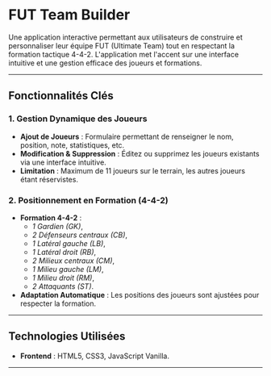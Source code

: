 # FUT Team Builder

Une application interactive permettant aux utilisateurs de construire et personnaliser leur équipe FUT (Ultimate Team) tout en respectant la formation tactique 4-4-2. L'application met l'accent sur une interface intuitive et une gestion efficace des joueurs et formations.

---

## Fonctionnalités Clés

### 1. **Gestion Dynamique des Joueurs**
- **Ajout de Joueurs** : Formulaire permettant de renseigner le nom, position, note, statistiques, etc.
- **Modification & Suppression** : Éditez ou supprimez les joueurs existants via une interface intuitive.
- **Limitation** : Maximum de 11 joueurs sur le terrain, les autres joueurs étant réservistes.

### 2. **Positionnement en Formation (4-4-2)**
- **Formation 4-4-2** :
  - *1 Gardien (GK)*, 
  - *2 Défenseurs centraux (CB)*, 
  - *1 Latéral gauche (LB)*, 
  - *1 Latéral droit (RB)*, 
  - *2 Milieux centraux (CM)*, 
  - *1 Milieu gauche (LM)*, 
  - *1 Milieu droit (RM)*, 
  - *2 Attaquants (ST)*.
- **Adaptation Automatique** : Les positions des joueurs sont ajustées pour respecter la formation.

---

## Technologies Utilisées

- **Frontend** : HTML5, CSS3, JavaScript Vanilla.

---

